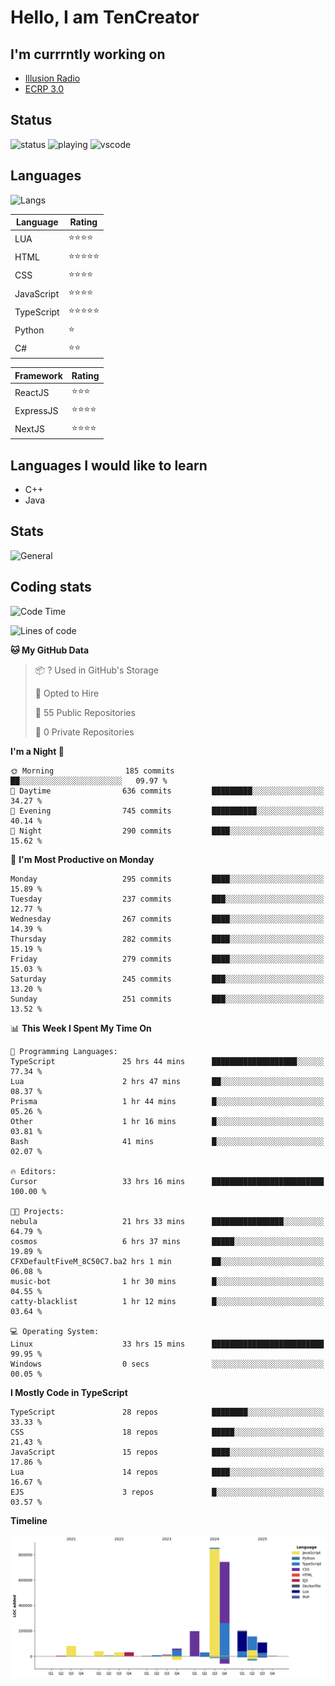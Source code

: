 # Hello, I am TenCreator

## I'm currrntly working on
- [Illusion Radio](https://illusionradio.co.uk/)
- [ECRP 3.0](http://github.com/Emerald-Coast-Roleplay/)

## Status
![status](https://api.statusbadges.me/badge/status/518334475038359555?simple=true&style=for-the-badge)
![playing](https://api.statusbadges.me/badge/playing/518334475038359555?style=for-the-badge)
![vscode](https://api.statusbadges.me/badge/vscode/518334475038359555?style=for-the-badge)

## Languages
![Langs](https://github-readme-stats.vercel.app/api/top-langs/?username=tencreator&layout=compact&theme=radical)


|Language|Rating|
|--------|------|
|LUA|⭐️⭐️⭐️⭐️|
|HTML|⭐️⭐️⭐️⭐️⭐️|
|CSS|⭐️⭐️⭐️⭐️|
|JavaScript|⭐️⭐️⭐️⭐️|
|TypeScript|⭐️⭐️⭐️⭐️⭐️|
|Python|⭐️|
|C#|⭐️⭐️ |

|Framework|Rating|
|--------|------|
|ReactJS|⭐️⭐️⭐|
|ExpressJS|⭐️⭐️⭐️⭐️|
|NextJS|⭐️⭐️⭐⭐️|

## Languages I would like to learn
- C++
- Java

## Stats
![General](https://github-readme-stats.vercel.app/api?username=tencreator&show_icons=true&theme=radical)

## Coding stats

<!--START_SECTION:waka-->
![Code Time](http://img.shields.io/badge/Code%20Time-448%20hrs%2014%20mins-blue)

![Lines of code](https://img.shields.io/badge/From%20Hello%20World%20I%27ve%20Written-1.9%20million%20lines%20of%20code-blue)

**🐱 My GitHub Data** 

> 📦 ? Used in GitHub's Storage 
 > 
> 💼 Opted to Hire
 > 
> 📜 55 Public Repositories 
 > 
> 🔑 0 Private Repositories 
 > 
**I'm a Night 🦉** 

```text
🌞 Morning                185 commits         ██░░░░░░░░░░░░░░░░░░░░░░░   09.97 % 
🌆 Daytime                636 commits         █████████░░░░░░░░░░░░░░░░   34.27 % 
🌃 Evening                745 commits         ██████████░░░░░░░░░░░░░░░   40.14 % 
🌙 Night                  290 commits         ████░░░░░░░░░░░░░░░░░░░░░   15.62 % 
```
📅 **I'm Most Productive on Monday** 

```text
Monday                   295 commits         ████░░░░░░░░░░░░░░░░░░░░░   15.89 % 
Tuesday                  237 commits         ███░░░░░░░░░░░░░░░░░░░░░░   12.77 % 
Wednesday                267 commits         ████░░░░░░░░░░░░░░░░░░░░░   14.39 % 
Thursday                 282 commits         ████░░░░░░░░░░░░░░░░░░░░░   15.19 % 
Friday                   279 commits         ████░░░░░░░░░░░░░░░░░░░░░   15.03 % 
Saturday                 245 commits         ███░░░░░░░░░░░░░░░░░░░░░░   13.20 % 
Sunday                   251 commits         ███░░░░░░░░░░░░░░░░░░░░░░   13.52 % 
```


📊 **This Week I Spent My Time On** 

```text
💬 Programming Languages: 
TypeScript               25 hrs 44 mins      ███████████████████░░░░░░   77.34 % 
Lua                      2 hrs 47 mins       ██░░░░░░░░░░░░░░░░░░░░░░░   08.37 % 
Prisma                   1 hr 44 mins        █░░░░░░░░░░░░░░░░░░░░░░░░   05.26 % 
Other                    1 hr 16 mins        █░░░░░░░░░░░░░░░░░░░░░░░░   03.81 % 
Bash                     41 mins             █░░░░░░░░░░░░░░░░░░░░░░░░   02.07 % 

🔥 Editors: 
Cursor                   33 hrs 16 mins      █████████████████████████   100.00 % 

🐱‍💻 Projects: 
nebula                   21 hrs 33 mins      ████████████████░░░░░░░░░   64.79 % 
cosmos                   6 hrs 37 mins       █████░░░░░░░░░░░░░░░░░░░░   19.89 % 
CFXDefaultFiveM_8C50C7.ba2 hrs 1 min         ██░░░░░░░░░░░░░░░░░░░░░░░   06.08 % 
music-bot                1 hr 30 mins        █░░░░░░░░░░░░░░░░░░░░░░░░   04.55 % 
catty-blacklist          1 hr 12 mins        █░░░░░░░░░░░░░░░░░░░░░░░░   03.64 % 

💻 Operating System: 
Linux                    33 hrs 15 mins      █████████████████████████   99.95 % 
Windows                  0 secs              ░░░░░░░░░░░░░░░░░░░░░░░░░   00.05 % 
```

**I Mostly Code in TypeScript** 

```text
TypeScript               28 repos            ████████░░░░░░░░░░░░░░░░░   33.33 % 
CSS                      18 repos            █████░░░░░░░░░░░░░░░░░░░░   21.43 % 
JavaScript               15 repos            ████░░░░░░░░░░░░░░░░░░░░░   17.86 % 
Lua                      14 repos            ████░░░░░░░░░░░░░░░░░░░░░   16.67 % 
EJS                      3 repos             █░░░░░░░░░░░░░░░░░░░░░░░░   03.57 % 
```



**Timeline**

![Lines of Code chart](https://raw.githubusercontent.com/tencreator/tencreator/main/assets/bar_graph.png)


<!--END_SECTION:waka-->
